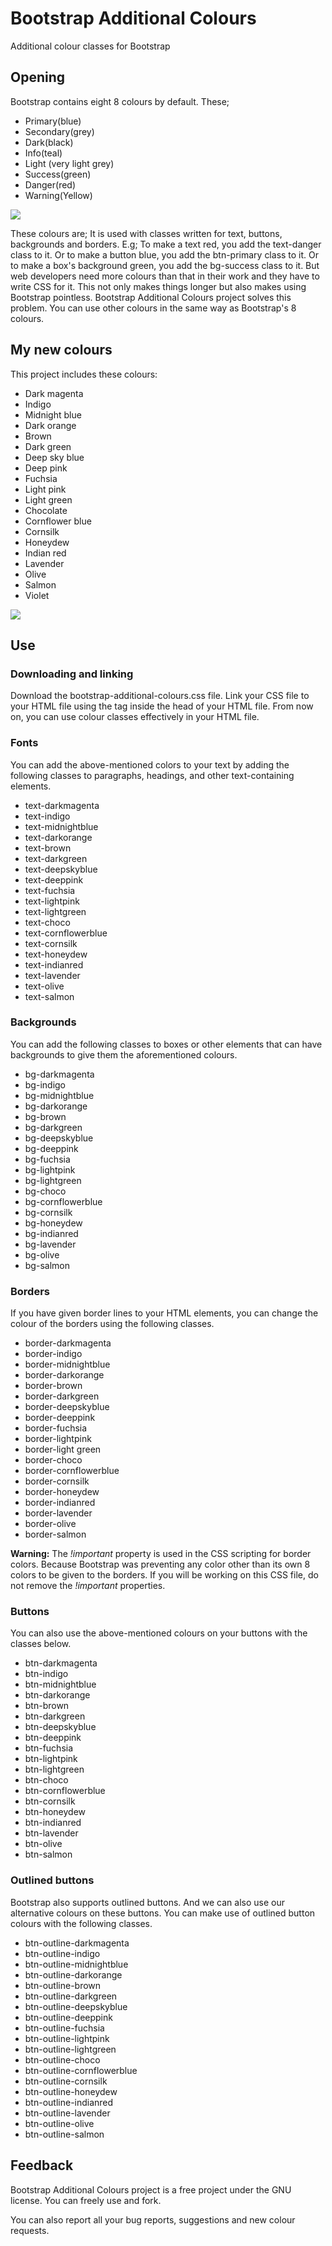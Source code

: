 # Bootstrap Additional Colours
<p>Additional colour classes for Bootstrap</p>
<h2>Opening</h2>
<p>Bootstrap contains eight 8 colours by default. These;</p>
<ul>
  <li>Primary(blue)</li>
  <li>Secondary(grey)</li>
  <li>Dark(black)</li>
  <li>Info(teal)</li>
  <li>Light (very light grey)</li>
  <li>Success(green)</li>
  <li>Danger(red)</li>
  <li>Warning(Yellow)</li>
</ul>
<img src="https://user-images.githubusercontent.com/37022881/158368447-e6160237-1aa7-4b58-b4a7-b7f910d05be1.jpg" />
<p>These colours are; It is used with classes written for text, buttons, backgrounds and borders. E.g; To make a text red, you add the text-danger class to it. Or to make a button blue, you add the btn-primary class to it. Or to make a box's background green, you add the bg-success class to it.
But web developers need more colours than that in their work and they have to write CSS for it. This not only makes things longer but also makes using Bootstrap pointless.
Bootstrap Additional Colours project solves this problem. You can use other colours in the same way as Bootstrap's 8 colours.</p>
<h2>My new colours</h2>
<p>This project includes these colours:</p>
<ul>
  <li>Dark magenta</li>
  <li>Indigo</li>
  <li>Midnight blue</li>
  <li>Dark orange</li>
  <li>Brown</li>
  <li>Dark green</li>
  <li>Deep sky blue</li>
  <li>Deep pink</li>
  <li>Fuchsia</li>
  <li>Light pink</li>
  <li>Light green</li>
  <li>Chocolate</li>
  <li>Cornflower blue</li>
  <li>Cornsilk</li>
  <li>Honeydew</li>
  <li>Indian red</li>
  <li>Lavender</li>
  <li>Olive</li>
  <li>Salmon</li>
  <li>Violet</li>
</ul>
<img src="https://user-images.githubusercontent.com/37022881/158373072-6c63ee07-16c9-4923-a082-0145f3c93b46.jpg" />
<h2>Use</h2>
<h3>Downloading and linking</h3>
<p>Download the bootstrap-additional-colours.css file. Link your CSS file to your HTML file using the <link> tag inside the head of your HTML file. From now on, you can use colour classes effectively in your HTML file.</p>
<h3>Fonts</h3>
<p>You can add the above-mentioned colors to your text by adding the following classes to paragraphs, headings, and other text-containing elements.</p>
<ul>
  <li>text-darkmagenta</li>
  <li>text-indigo</li>
  <li>text-midnightblue</li>
  <li>text-darkorange</li>
  <li>text-brown</li>
  <li>text-darkgreen</li>
  <li>text-deepskyblue</li>
  <li>text-deeppink</li>
  <li>text-fuchsia</li>
  <li>text-lightpink</li>
  <li>text-lightgreen</li>
  <li>text-choco</li>
  <li>text-cornflowerblue</li>
  <li>text-cornsilk</li>
  <li>text-honeydew</li>
  <li>text-indianred</li>
  <li>text-lavender</li>
  <li>text-olive</li>
  <li>text-salmon</li>
</ul>
<h3>Backgrounds</h3>
<p>You can add the following classes to boxes or other elements that can have backgrounds to give them the aforementioned colours.</p>
<ul>
  <li>bg-darkmagenta</li>
  <li>bg-indigo</li>
  <li>bg-midnightblue</li>
  <li>bg-darkorange</li>
  <li>bg-brown</li>
  <li>bg-darkgreen</li>
  <li>bg-deepskyblue</li>
  <li>bg-deeppink</li>
  <li>bg-fuchsia</li>
  <li>bg-lightpink</li>
  <li>bg-lightgreen</li>
  <li>bg-choco</li>
  <li>bg-cornflowerblue</li>
  <li>bg-cornsilk</li>
  <li>bg-honeydew</li>
  <li>bg-indianred</li>
  <li>bg-lavender</li>
  <li>bg-olive</li>
  <li>bg-salmon</li>
</ul>
<h3>Borders</h3>
<p>If you have given border lines to your HTML elements, you can change the colour of the borders using the following classes.</p>
<ul>
  <li>border-darkmagenta</li>
  <li>border-indigo</li>
  <li>border-midnightblue</li>
  <li>border-darkorange</li>
  <li>border-brown</li>
  <li>border-darkgreen</li>
  <li>border-deepskyblue</li>
  <li>border-deeppink</li>
  <li>border-fuchsia</li>
  <li>border-lightpink</li>
  <li>border-light green</li>
  <li>border-choco</li>
  <li>border-cornflowerblue</li>
  <li>border-cornsilk</li>
  <li>border-honeydew</li>
  <li>border-indianred</li>
  <li>border-lavender</li>
  <li>border-olive</li>
  <li>border-salmon</li>
</ul>
<p><b>Warning:</b> The <i>!important</i> property is used in the CSS scripting for border colors. Because Bootstrap was preventing any color other than its own 8 colors to be given to the borders. If you will be working on this CSS file, do not remove the <i>!important</i> properties.</p>
<h3>Buttons</h3>
<p>You can also use the above-mentioned colours on your buttons with the classes below.</p>
<ul>
  <li>btn-darkmagenta</li>
  <li>btn-indigo</li>
  <li>btn-midnightblue</li>
  <li>btn-darkorange</li>
  <li>btn-brown</li>
  <li>btn-darkgreen</li>
  <li>btn-deepskyblue</li>
  <li>btn-deeppink</li>
  <li>btn-fuchsia</li>
  <li>btn-lightpink</li>
  <li>btn-lightgreen</li>
  <li>btn-choco</li>
  <li>btn-cornflowerblue</li>
  <li>btn-cornsilk</li>
  <li>btn-honeydew</li>
  <li>btn-indianred</li>
  <li>btn-lavender</li>
  <li>btn-olive</li>
  <li>btn-salmon</li>
</ul>
<h3>Outlined buttons</h3>
<p>Bootstrap also supports outlined buttons. And we can also use our alternative colours on these buttons. You can make use of outlined button colours with the following classes.</p>
<ul>
  <li>btn-outline-darkmagenta</li>
  <li>btn-outline-indigo</li>
  <li>btn-outline-midnightblue</li>
  <li>btn-outline-darkorange</li>
  <li>btn-outline-brown</li>
  <li>btn-outline-darkgreen</li>
  <li>btn-outline-deepskyblue</li>
  <li>btn-outline-deeppink</li>
  <li>btn-outline-fuchsia</li>
  <li>btn-outline-lightpink</li>
  <li>btn-outline-lightgreen</li>
  <li>btn-outline-choco</li>
  <li>btn-outline-cornflowerblue</li>
  <li>btn-outline-cornsilk</li>
  <li>btn-outline-honeydew</li>
  <li>btn-outline-indianred</li>
  <li>btn-outline-lavender</li>
  <li>btn-outline-olive</li>
  <li>btn-outline-salmon</li>
</ul>
<h2>Feedback</h2>
<p>Bootstrap Additional Colours project is a free project under the GNU license. You can freely use and fork.</p>
<p>You can also report all your bug reports, suggestions and new colour requests.</p>
